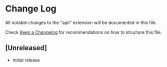 # Change Log

All notable changes to the "apii" extension will be documented in this file.

Check [Keep a Changelog](http://keepachangelog.com/) for recommendations on how to structure this file.

## [Unreleased]

- Initial release